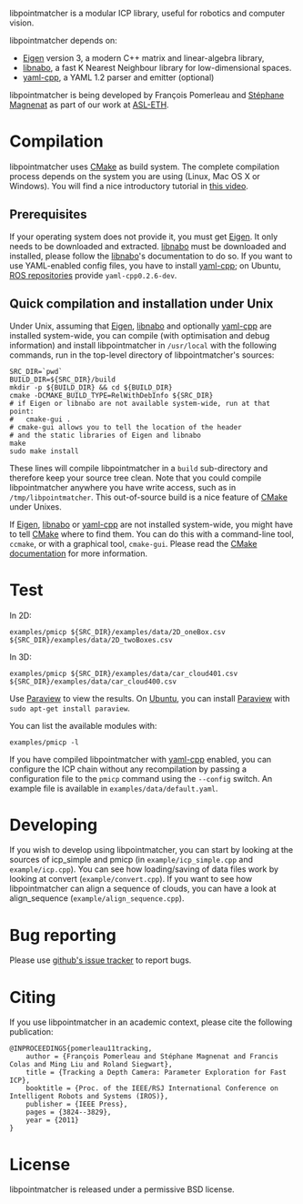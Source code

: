 libpointmatcher is a modular ICP library, useful for robotics and computer vision.

libpointmatcher depends on:

 * [Eigen] version 3, a modern C++ matrix and linear-algebra library,
 * [libnabo], a fast K Nearest Neighbour library for low-dimensional spaces.
 * [yaml-cpp], a YAML 1.2 parser and emitter (optional)

libpointmatcher is being developed by François Pomerleau and [Stéphane Magnenat](http://stephane.magnenat.net) as part of our work at [ASL-ETH](http://www.asl.ethz.ch).


Compilation
===========

libpointmatcher uses [CMake] as build system.
The complete compilation process depends on the system you are using (Linux, Mac OS X or Windows).
You will find a nice introductory tutorial in [this video](http://www.youtube.com/watch?v=CLvZTyji_Uw).

Prerequisites
-------------

If your operating system does not provide it, you must get [Eigen].
It only needs to be downloaded and extracted.
[libnabo] must be downloaded and installed, please follow the [libnabo]'s documentation to do so.
If you want to use YAML-enabled config files, you have to install [yaml-cpp]; on Ubuntu, [ROS repositories](http://www.ros.org/wiki/electric/Installation/Ubuntu) provide `yaml-cpp0.2.6-dev`.

Quick compilation and installation under Unix
---------------------------------------------

Under Unix, assuming that [Eigen], [libnabo] and optionally [yaml-cpp] are installed system-wide, you can compile (with optimisation and debug information) and install libpointmatcher in `/usr/local` with the following commands, run in the top-level directory of libpointmatcher's sources:

	SRC_DIR=`pwd`
	BUILD_DIR=${SRC_DIR}/build
	mkdir -p ${BUILD_DIR} && cd ${BUILD_DIR}
	cmake -DCMAKE_BUILD_TYPE=RelWithDebInfo ${SRC_DIR}
	# if Eigen or libnabo are not available system-wide, run at that point: 
	#   cmake-gui .
	# cmake-gui allows you to tell the location of the header
	# and the static libraries of Eigen and libnabo
	make
	sudo make install

These lines will compile libpointmatcher in a `build` sub-directory and therefore keep your source tree clean.
Note that you could compile libpointmatcher anywhere you have write access, such as in `/tmp/libpointmatcher`.
This out-of-source build is a nice feature of [CMake] under Unixes.

If [Eigen], [libnabo] or [yaml-cpp] are not installed system-wide, you might have to tell [CMake] where to find them.
You can do this with a command-line tool, `ccmake`, or with a graphical tool, `cmake-gui`.
Please read the [CMake documentation] for more information.

Test
====

In 2D:

	examples/pmicp ${SRC_DIR}/examples/data/2D_oneBox.csv ${SRC_DIR}/examples/data/2D_twoBoxes.csv

In 3D:

	examples/pmicp ${SRC_DIR}/examples/data/car_cloud401.csv ${SRC_DIR}/examples/data/car_cloud400.csv

Use [Paraview] to view the results.
On [Ubuntu], you can install [Paraview] with `sudo apt-get install paraview`.

You can list the available modules with:

	examples/pmicp -l

If you have compiled libpointmatcher with [yaml-cpp] enabled, you can configure the ICP chain without any recompilation by passing a configuration file to the `pmicp` command using the `--config` switch. An example file is available in `examples/data/default.yaml`.


Developing
==========

If you wish to develop using libpointmatcher, you can start by looking at the sources of icp_simple and pmicp (in `example/icp_simple.cpp` and `example/icp.cpp`). You can see how loading/saving of data files work by looking at convert (`example/convert.cpp`). If you want to see how libpointmatcher can align a sequence of clouds, you can have a look at align_sequence (`example/align_sequence.cpp`).


Bug reporting
=============

Please use [github's issue tracker](http://github.com/ethz-asl/libpointmatcher/issues) to report bugs.


Citing
======

If you use libpointmatcher in an academic context, please cite the following publication:

	@INPROCEEDINGS{pomerleau11tracking,
		author = {François Pomerleau and Stéphane Magnenat and Francis Colas and Ming Liu and Roland Siegwart},
		title = {Tracking a Depth Camera: Parameter Exploration for Fast ICP},
		booktitle = {Proc. of the IEEE/RSJ International Conference on Intelligent Robots and Systems (IROS)},
		publisher = {IEEE Press},
		pages = {3824--3829},
		year = {2011}
	}


License
=======

libpointmatcher is released under a permissive BSD license.

[Ubuntu]: http://www.ubuntu.com
[CMake]: http://www.cmake.org
[CMake documentation]: http://www.cmake.org/cmake/help/cmake2.6docs.html
[git]: http://git-scm.com
[Eigen]: http://eigen.tuxfamily.org
[libnabo]: http://github.com/ethz-asl/libnabo
[ROS]: http://www.ros.org/
[Paraview]: http://www.paraview.org/
[yaml-cpp]: http://code.google.com/p/yaml-cpp/
